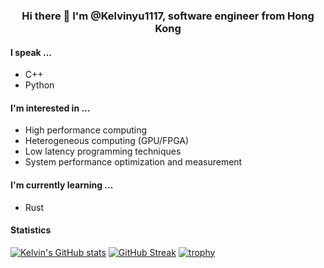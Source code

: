 <p align="center">
<h3 align="center">Hi there 👋 I'm @Kelvinyu1117, software engineer from Hong Kong</h3> 
</p>

#### I speak ...
* C++
* Python

#### I'm interested in ...
* High performance computing
* Heterogeneous computing (GPU/FPGA)
* Low latency programming techniques
* System performance optimization and measurement

#### I'm currently learning ...
* Rust

#### Statistics

[![Kelvin's GitHub stats](https://github-readme-stats.vercel.app/api?username=Kelvinyu1117&theme=nord)](https://github.com/anuraghazra/github-readme-stats)
[![GitHub Streak](https://streak-stats.demolab.com/?user=Kelvinyu1117&theme=nord)](https://git.io/streak-stats)
[![trophy](https://github-profile-trophy.vercel.app/?username=ryo-ma&theme=nord)](https://github.com/ryo-ma/github-profile-trophy)
